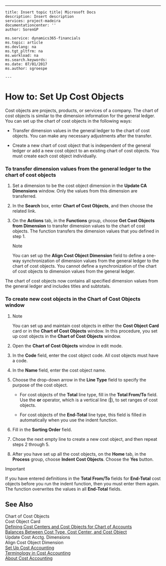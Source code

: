 ---
    title: Insert topic title| Microsoft Docs
    description: Insert description
    services: project-madeira
    documentationcenter: ''
    author: SorenGP

    ms.service: dynamics365-financials
    ms.topic: article
    ms.devlang: na
    ms.tgt_pltfrm: na
    ms.workload: na
    ms.search.keywords:
    ms.date: 07/01/2017
    ms.author: sgroespe

    ---
# How to: Set Up Cost Objects
Cost objects are projects, products, or services of a company. The chart of cost objects is similar to the dimension information for the general ledger. You can set up the chart of cost objects in the following ways:  
  
-   Transfer dimension values in the general ledger to the chart of cost objects. You can make any necessary adjustments after the transfer.  
  
-   Create a new chart of cost object that is independent of the general ledger or add a new cost object to an existing chart of cost objects. You must create each cost object individually.  
  
### To transfer dimension values from the general ledger to the chart of cost objects  
  
1.  Set a dimension to be the cost object dimension in the **Update CA Dimensions** window. Only the values from this dimension are transferred.  
  
2.  In the **Search** box, enter **Chart of Cost Objects**, and then choose the related link.  
  
3.  On the **Actions** tab, in the **Functions** group, choose **Get Cost Objects from Dimension** to transfer dimension values to the chart of cost objects. The function transfers the dimension values that you defined in step 1.  
  
    > [!NOTE]  
    >  You can set up the **Align Cost Object Dimension**  field to define a one-way synchronization of dimension values from the general ledger to the chart of cost objects. You cannot define a synchronization of the chart of cost objects to dimension values from the general ledger.  
  
 The chart of cost objects now contains all specified dimension values from the general ledger and includes titles and subtotals.  
  
### To create new cost objects in the Chart of Cost Objects window  
  
1.  > [!NOTE]  
    >  You can set up and maintain cost objects in either the **Cost Object Card** card or in the **Chart of Cost Objects** window. In this procedure, you set up cost objects in the **Chart of Cost Objects** window.  
  
2.  Open the **Chart of Cost Objects** window in edit mode.  
  
3.  In the **Code** field, enter the cost object code. All cost objects must have a code.  
  
4.  In the **Name** field, enter the cost object name.  
  
5.  Choose the drop-down arrow in the **Line Type** field to specify the purpose of the cost object.  
  
    -   For cost objects of the **Total** line type, fill in the **Total From\/To** field. Use the **or** operator, which is a vertical line \(**&#124;**\), to set ranges of cost objects.  
  
    -   For cost objects of the **End-Total** line type, this field is filled in automatically when you use  the indent function.  
  
6.  Fill in the **Sorting Order** field.  
  
7.  Chose the next empty line to create a new cost object, and then repeat steps 2 through 5.  
  
8.  After you have set up all the cost objects, on the **Home** tab, in the **Process** group, choose **Indent Cost Objects**. Choose the **Yes** button.  
  
> [!IMPORTANT]  
>  If you have entered definitions in the **Total From\/To** fields for **End-Total** cost objects before you run the indent function, then you must enter them again. The function overwrites the values in all **End-Total** fields.  
  
## See Also  
 Chart of Cost Objects   
 Cost Object Card   
 [Defining Cost Centers and Cost Objects for Chart of Accounts](../defining-cost-centers-and-cost-objects-for-chart-of-accounts.md)   
 [Balances Between Cost Type, Cost Center, and Cost Object](../balances-between-cost-type-cost-center-and-cost-object.md)   
 Update Cost Acctg. Dimensions   
 Align Cost Object Dimension   
 [Set Up Cost Accounting](../set-up-cost-accounting.md)   
 [Terminology in Cost Accounting](../terminology-in-cost-accounting.md)   
 [About Cost Accounting](../about-cost-accounting.md)